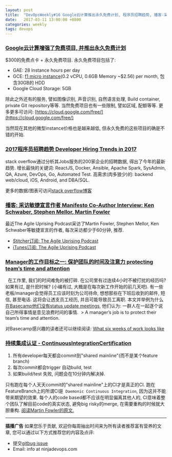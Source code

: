 ```yaml
---
layout: post
title:  "DevOpsWeekly#16 Google云计算推出永久免费计划, 程序员招聘趋势, 播客-采访敏捷宣言的作者们, 老板应该保护员工的时间, 持续集成认证"
date:   2017-03-11 13:00:00 +0800
categories: weekly
tags: devops
---
```


### [**Google云计算增强了免费项目, 并推出永久免费计划**](https://cloud.google.com/free/)

  $300的免费点卡 + 永久免费项目. 永久免费项目包括了:
  
  - GAE: 28 Instance hours per day
  - GCE: [f1 micro instance](https://cloud.google.com/compute/pricing#sharedcore)(0.2 vCPU, 0.6GB Memory ~$2.56) per month, 包含30GB的 HDD
  - Google Cloud Storage: 5GB
 
除此之外还有的服务, 譬如图像识别, 声音识别, 自然语言处理, Build container, private Git repository等等. 
当然免费项目也有一些限制, 譬如区域, 配额等等. 
更多更多可访问: [https://cloud.google.com/free/](https://cloud.google.com/free/)

当然现在其他的微型instance价格也是越来越低, 但永久免费的这些项目的确是不错的开始. 


### [**2017程序员招聘趋势 Developer Hiring Trends in 2017**](https://stackoverflow.blog/2017/03/09/developer-hiring-trends-2017/)

  stack overflow通过分析其Jobs服务的200家企业的招聘数据, 得出了今年的最新趋势. 增长最快的关键词: 
  ReactJS, Docker, Ansible, Apache Spark, SysAdmin, QA, Azure, DevOps, Go, Automated Test. 高需求(肉多狼少)的: backend web/cloud, iOS, Android, and DBA/SQL.
  
  更多的数据/图表可访问[stack overflow博客](https://stackoverflow.blog/2017/03/09/developer-hiring-trends-2017/)
  
  
### [**播客: 采访敏捷宣言作者 Manifesto Co-Author Interview: Ken Schwaber, Stephen Mellor, Martin Fowler**](http://www.stitcher.com/podcast/the-agile-uprising-podcast)

  最近The Agile Uprising Podcast采访了Martin Fowler, Stephen Mellor, Ken Schwaber等敏捷宣言的作者, 每次采访都少于60分钟, 推荐.
  - [Stitcher订阅: The Agile Uprising Podcast](http://www.stitcher.com/podcast/the-agile-uprising-podcast)
  - [iTunes订阅: The Agile Uprising Podcast](https://itunes.apple.com/us/podcast/the-agile-uprising-podcast/id1163230424?mt=2)
  

### [**Manager的工作目标之一: 保护团队的时间及注意力 protecting team’s time and attention**](https://m.signalvnoise.com/give-40-take-0-dddf5ffb2aaa#.fmiizvkf6)
  
 在工作里, 我们的时间难免的被打碎. 在公司里有过连续4小时不被打扰的经历吗? 如果有过, 是什麽时候? (小编有过, 大概是在每次新工作开始的前几天吧). 有一些老板/manager会觉得员工应该时刻为公司待命, 想想那些在下班后收到的邮件, 短信, 甚至电话. 这将会让透支员工经历, 并且可能导致员工离职. 本文并举例为什么[在Basecamp他们没有status update meetings](https://m.signalvnoise.com/status-meetings-are-the-scourge-39f49267ca90#.f6fkp9jji), 他们认为: 一群人在一起逐个说自己所得事情是意见浪费时间的事情. 
   > A manager’s job is to protect their team’s time and attention.
  
  对Basecamp感兴趣的读者还可以继续阅读: [What six weeks of work looks like](https://m.signalvnoise.com/what-six-weeks-of-work-looks-like-69289221e80d#.zg3rdqitn)
  

### [**持续集成认证 - ContinuousIntegrationCertification**](https://martinfowler.com/bliki/ContinuousIntegrationCertification.html)  

  1. 所有developer每天都会commit到"shared mainline"(而不是某个feature branch)
  2. 每次commit都会trigger 自动build, test
  3. 如果build/test 失败, 问题会在10分钟内解决掉. 
  
  只有跑在每个人天天commit的"shared mainline"上的CI才是真正的CI. 跑在FeatureBranch上的所谓CI是` Daemonic Continuous Integration`, 因为这并不能带来期望的效果. 每个人的code based都不应该在明显偏离其他人的, CI意味着整个团队了解目前code的真实状态, 避免big risky的merge, 在需要重构的时候就大胆重构. [阅读Martin Fowler的原文.](https://martinfowler.com/bliki/ContinuousIntegrationCertification.html)

---

**插播广告**
如果您乐于贡献, 欢迎你每周抽出时间来为所有读者推荐富有营养的文章, 您可以通过以下方式推荐您的内容及点评:
 - 提交[gitbug issue](https://github.com/NinjaDevOps-dot-com/NinjaDevOps-dot-com.github.io/issues)
 - Email: info at ninjadevops.com

